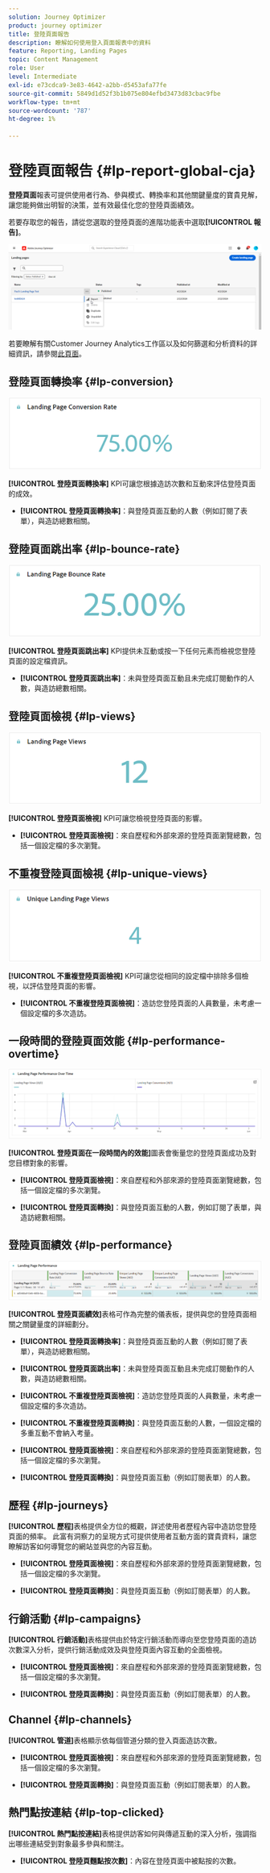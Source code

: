 ```yaml
---
solution: Journey Optimizer
product: journey optimizer
title: 登陸頁面報告
description: 瞭解如何使用登入頁面報表中的資料
feature: Reporting, Landing Pages
topic: Content Management
role: User
level: Intermediate
exl-id: e73cdca9-3e83-4642-a2bb-d5453afa77fe
source-git-commit: 5849d1d52f3b1b075e804efbd3473d83cbac9fbe
workflow-type: tm+mt
source-wordcount: '787'
ht-degree: 1%

---
```


# 登陸頁面報告 {#lp-report-global-cja}

**登陸頁面**&#x200B;報表可提供使用者行為、參與模式、轉換率和其他關鍵量度的寶貴見解，讓您能夠做出明智的決策，並有效最佳化您的登陸頁面績效。

若要存取您的報告，請從您選取的登陸頁面的進階功能表中選取&#x200B;**[!UICONTROL 報告]**。

![](assets/cja-lp.png)

若要瞭解有關Customer Journey Analytics工作區以及如何篩選和分析資料的詳細資訊，請參閱[此頁面](https://experienceleague.adobe.com/en/docs/analytics-platform/using/cja-workspace/home)。

## 登陸頁面轉換率 {#lp-conversion}

![](assets/cja-lp-conversion-rate.png)

**[!UICONTROL 登陸頁面轉換率]** KPI可讓您根據造訪次數和互動來評估登陸頁面的成效。

* **[!UICONTROL 登陸頁面轉換率]**：與登陸頁面互動的人數（例如訂閱了表單），與造訪總數相關。

## 登陸頁面跳出率 {#lp-bounce-rate}

![](assets/cja-lp-bounce-rate.png)

**[!UICONTROL 登陸頁面跳出率]** KPI提供未互動或按一下任何元素而檢視您登陸頁面的設定檔資訊。

* **[!UICONTROL 登陸頁面跳出率]**：未與登陸頁面互動且未完成訂閱動作的人數，與造訪總數相關。

## 登陸頁面檢視 {#lp-views}

![](assets/cja-lp-views.png)

**[!UICONTROL 登陸頁面檢視]** KPI可讓您檢視登陸頁面的影響。

* **[!UICONTROL 登陸頁面檢視]**：來自歷程和外部來源的登陸頁面瀏覽總數，包括一個設定檔的多次瀏覽。

## 不重複登陸頁面檢視 {#lp-unique-views}

![](assets/cja-lp-unique-views.png)

**[!UICONTROL 不重複登陸頁面檢視]** KPI可讓您從相同的設定檔中排除多個檢視，以評估登陸頁面的影響。

* **[!UICONTROL 不重複登陸頁面檢視]**：造訪您登陸頁面的人員數量，未考慮一個設定檔的多次造訪。

## 一段時間的登陸頁面效能 {#lp-performance-overtime}

![](assets/cja-lp-performance-overtime.png)

**[!UICONTROL 登陸頁面在一段時間內的效能]**&#x200B;圖表會衡量您的登陸頁面成功及對您目標對象的影響。

* **[!UICONTROL 登陸頁面檢視]**：來自歷程和外部來源的登陸頁面瀏覽總數，包括一個設定檔的多次瀏覽。

* **[!UICONTROL 登陸頁面轉換]**：與登陸頁面互動的人數，例如訂閱了表單，與造訪總數相關。

## 登陸頁面績效 {#lp-performance}

![](assets/cja-lp-performance.png)

**[!UICONTROL 登陸頁面績效]**&#x200B;表格可作為完整的儀表板，提供與您的登陸頁面相關之關鍵量度的詳細劃分。

* **[!UICONTROL 登陸頁面轉換率]**：與登陸頁面互動的人數（例如訂閱了表單），與造訪總數相關。

* **[!UICONTROL 登陸頁面跳出率]**：未與登陸頁面互動且未完成訂閱動作的人數，與造訪總數相關。

* **[!UICONTROL 不重複登陸頁面檢視]**：造訪您登陸頁面的人員數量，未考慮一個設定檔的多次造訪。

* **[!UICONTROL 不重複登陸頁面轉換]**：與登陸頁面互動的人數，一個設定檔的多重互動不會納入考量。

* **[!UICONTROL 登陸頁面檢視]**：來自歷程和外部來源的登陸頁面瀏覽總數，包括一個設定檔的多次瀏覽。

* **[!UICONTROL 登陸頁面轉換]**：與登陸頁面互動（例如訂閱表單）的人數。

## 歷程 {#lp-journeys}

**[!UICONTROL 歷程]**&#x200B;表格提供全方位的概觀，詳述使用者歷程內容中造訪您登陸頁面的頻率。 此富有洞察力的呈現方式可提供使用者互動方面的寶貴資料，讓您瞭解訪客如何導覽您的網站並與您的內容互動。

* **[!UICONTROL 登陸頁面檢視]**：來自歷程和外部來源的登陸頁面瀏覽總數，包括一個設定檔的多次瀏覽。

* **[!UICONTROL 登陸頁面轉換]**：與登陸頁面互動（例如訂閱表單）的人數。

## 行銷活動 {#lp-campaigns}

**[!UICONTROL 行銷活動]**&#x200B;表格提供由於特定行銷活動而導向至您登陸頁面的造訪次數深入分析，提供行銷活動成效及與登陸頁面內容互動的全面檢視。

* **[!UICONTROL 登陸頁面檢視]**：來自歷程和外部來源的登陸頁面瀏覽總數，包括一個設定檔的多次瀏覽。

* **[!UICONTROL 登陸頁面轉換]**：與登陸頁面互動（例如訂閱表單）的人數。

## Channel {#lp-channels}

**[!UICONTROL 管道]**&#x200B;表格顯示依每個管道分類的登入頁面造訪次數。

* **[!UICONTROL 登陸頁面檢視]**：來自歷程和外部來源的登陸頁面瀏覽總數，包括一個設定檔的多次瀏覽。

* **[!UICONTROL 登陸頁面轉換]**：與登陸頁面互動（例如訂閱表單）的人數。

## 熱門點按連結 {#lp-top-clicked}

**[!UICONTROL 熱門點按連結]**&#x200B;表格提供訪客如何與傳遞互動的深入分析，強調指出哪些連結受到對象最多參與和關注。

* **[!UICONTROL 登陸頁麵點按次數]**：內容在登陸頁面中被點按的次數。
